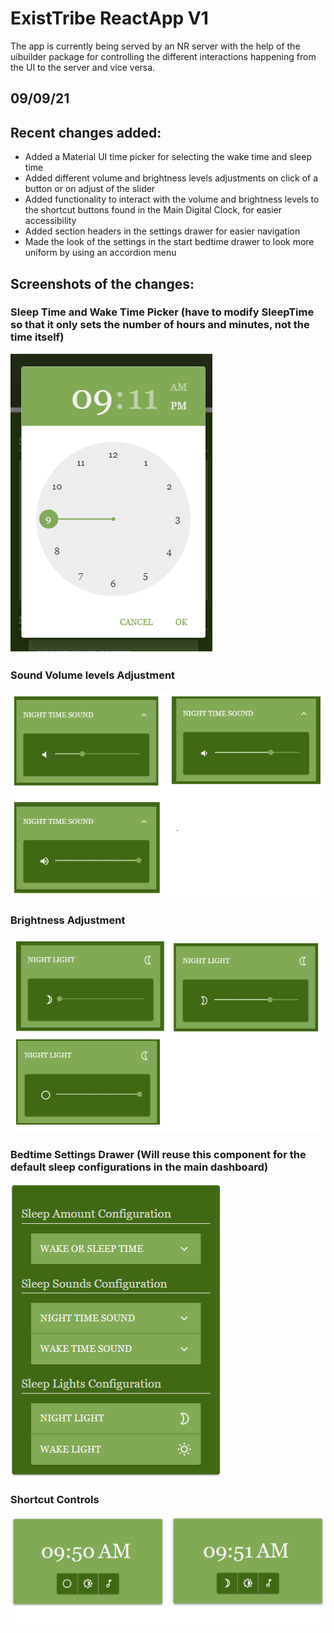 # ExistTribe ReactApp V1
	
The app is currently being served by an NR server with the help of the uibuilder package for controlling the different interactions happening from the UI to the server and vice versa.

## 09/09/21
## Recent changes added:
- Added a Material UI time picker for selecting the wake time and sleep time
- Added different volume and brightness levels adjustments on click of a button or on adjust of the slider
- Added functionality to interact with the volume and brightness levels to the shortcut buttons found in the Main Digital Clock, for easier accessibility
- Added section headers in the settings drawer for easier navigation
- Made the look of the settings in the start bedtime drawer to look more uniform by using an accordion menu

## Screenshots of the changes:

### Sleep Time and Wake Time Picker (have to modify SleepTime so that it only sets the number of hours and minutes, not the time itself)
![Sleep Time and Wake Time Picker](./screenshots/09-09-21/TimePicker.png)
<br />

### Sound Volume levels Adjustment
![Sound Volume Levels](./screenshots/09-09-21/SoundVolumeLevels.png)
<br />

###  Brightness Adjustment
![Brightness Adjustment](./screenshots/09-09-21/BrightnessAdjustment.png)
<br />

###  Bedtime Settings Drawer (Will reuse this component for the default sleep configurations in the main dashboard)
![Settings Drawer](./screenshots/09-09-21/SettingsDrawer.png)
<br />

###  Shortcut Controls
![Shortcut Controls](./screenshots/09-09-21/ShortcutControls.png)
<br />

